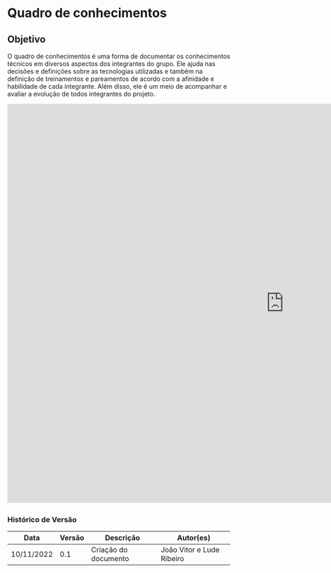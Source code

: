 # Quadro de conhecimentos

## Objetivo

O quadro de conhecimentos é uma forma de documentar os conhecimentos técnicos em diversos aspectos dos integrantes do grupo. Ele ajuda nas decisões e definições sobre as tecnologias utilizadas e também na definição de treinamentos e pareamentos de acordo com a afinidade e habilidade de cada integrante. Além disso, ele é um meio de acompanhar e avaliar a evolução de todos integrantes do projeto.

<iframe  width="1250px" height="900px" frameborder="0" src="https://docs.google.com/spreadsheets/d/e/2PACX-1vT__2paQkjBPlH-PEUW0vGXubxzpM0ZcHSsEZbGZ62ZQGDcZlKs6R7HnaXlx5-ylz7TOIcxgFkIP-qy/pubhtml?widget=true&amp;headers=false" scrolling="no" style="overflow: hidden; margin-bottom: 5px;"></iframe>

### Histórico de Versão

| Data       | Versão | Descrição            | Autor(es) |
| ---------- | ------ | -------------------- | --------- |
| 10/11/2022 | 0.1    | Criação do documento | João Vitor e Lude Ribeiro |
